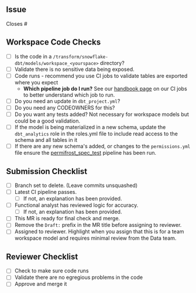 <!---
  Use this template when making changes to dbt code in a `workspace` folder. Review the handbook for more information https://about.gitlab.com/handbook/business-ops/data-team/platform/dbt-guide/index.html#workspaces
--->

## Issue
<!--- Link the Issue this MR closes --->
Closes #

## Workspace Code Checks

- [ ] Is the code in a `/transform/snowflake-dbt/models/workspace_<yourspace>` directory?
- [ ] Validate there is no sensitive data being exposed.
- [ ] Code runs - recommend you use CI jobs to validate tables are exported where you expect
  * **Which pipeline job do I run?** See our [handbook page](https://about.gitlab.com/handbook/business-ops/data-team/platform/ci-jobs/) on our CI jobs to better understand which job to run.
- [ ] Do you need an update in `dbt_project.yml`?
- [ ] Do you need any CODEOWNERS for this?
- [ ] Do you want any tests added? Not necessary for workspace models but could be a good validation.
- [ ] If the model is being materialized in a new schema, update the `dbt_analytics` role in the roles.yml file to include read access to the schema and all tables in it
- [ ] If there are any new schema's added, or changes to the `permissions.yml` file ensure the [permifrost_spec_test](https://about.gitlab.com/handbook/business-technology/data-team/platform/ci-jobs/#-permifrost_spec_test) pipeline has been run.

## Submission Checklist
- [ ] Branch set to delete. (Leave commits unsquashed)
- [ ] Latest CI pipeline passes.
  - [ ] If not, an explanation has been provided.
- [ ] Functional analyst has reviewed logic for accuracy.
  - [ ] If not, an explanation has been provided.
- [ ] This MR is ready for final check and merge.
- [ ] Remove the `Draft:` prefix in the MR title before assigning to reviewer.
- [ ] Assigned to reviewer. Highlight when you assign that this is for a team workspace model and requires minimal review from the Data team.

## Reviewer Checklist
- [ ] Check to make sure code runs
- [ ] Validate there are no egregious problems in the code
- [ ] Approve and merge it
